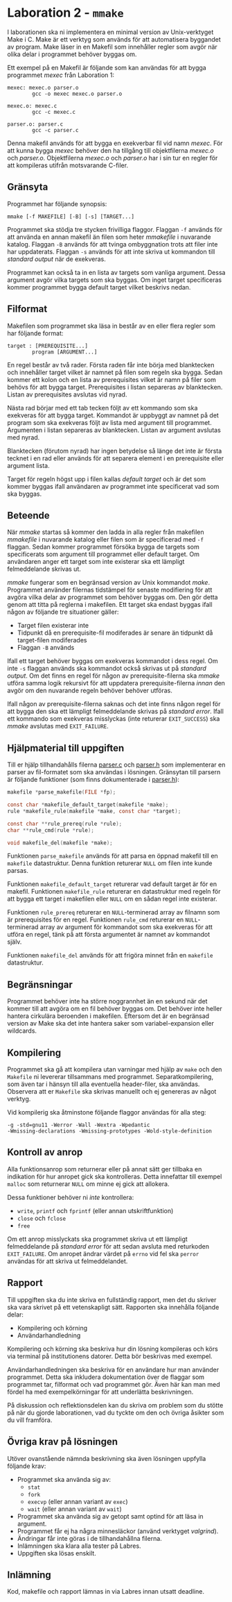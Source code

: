 # Laboration 2 - `mmake`

I laborationen ska ni implementera en minimal version av Unix-verktyget Make
i C.  Make är ett verktyg som används för att automatisera byggandet av
program.  Make läser in en Makefil som innehåller regler som avgör när olika
delar i programmet behöver byggas om.

Ett exempel på en Makefil är följande som kan användas för att bygga programmet
*mexec* från Laboration 1:

```make
mexec: mexec.o parser.o
        gcc -o mexec mexec.o parser.o

mexec.o: mexec.c
        gcc -c mexec.c

parser.o: parser.c
        gcc -c parser.c
```

Denna makefil används för att bygga en exekverbar fil vid namn *mexec*.  För
att kunna bygga *mexec* behöver den ha tillgång till objektfilerna *mexec.o*
och *parser.o*.  Objektfilerna *mexec.o* och *parser.o* har i sin tur en regler
för att kompileras utifrån motsvarande C-filer.

## Gränsyta

Programmet har följande synopsis:

```
mmake [-f MAKEFILE] [-B] [-s] [TARGET...]
```

Programmet ska stödja tre stycken frivilliga flaggor.  Flaggan `-f` används
för att använda en annan makefil än filen som heter *mmakefile* i nuvarande
katalog.  Flaggan `-B` används för att tvinga ombyggnation trots att filer
inte har uppdaterats.  Flaggan `-s` används för att inte skriva ut kommandon
till *standard output* när de exekveras.

Programmet kan också ta in en lista av targets som vanliga argument.  Dessa
argument avgör vilka targets som ska byggas.  Om inget target specificeras
kommer programmet bygga default target vilket beskrivs nedan.

## Filformat

Makefilen som programmet ska läsa in består av en eller flera regler som har
följande format:

```
target : [PREREQUISITE...]
        program [ARGUMENT...]
```

En regel består av två rader.  Första raden får inte börja med blanktecken och
innehåller target vilket är namnet på filen som regeln ska bygga.  Sedan kommer
ett kolon och en lista av prerequisites vilket är namn på filer som behövs
för att bygga target.  Prerequisites i listan separeras av blanktecken.
Listan av prerequisites avslutas vid nyrad.

Nästa rad börjar med ett tab tecken följt av ett kommando som ska exekveras
för att bygga target.  Kommandot är uppbyggt av namnet på det program som ska
exekveras följt av lista med argument till programmet.  Argumenten i listan
separeras av blanktecken.  Listan av argument avslutas med nyrad.

Blanktecken (förutom nyrad) har ingen betydelse så länge det inte är första
tecknet i en rad eller används för att separera element i en prerequisite eller
argument lista.

Target för regeln högst upp i filen kallas *default target* och är det som
kommer byggas ifall användaren av programmet inte specificerat vad som ska
byggas.

## Beteende

När *mmake* startas så kommer den ladda in alla regler från makefilen
*mmakefile* i nuvarande katalog eller filen som är specificerad med `-f`
flaggan.  Sedan kommer programmet försöka bygga de targets som specificerats som
argument till programmet eller default target.  Om användaren anger ett target
som inte existerar ska ett lämpligt felmeddelande skrivas ut.

*mmake* fungerar som en begränsad version av Unix kommandot *make*.  Programmet
använder filernas tidstämpel för senaste modifiering för att avgöra vilka delar av
programmet som behöver byggas om.  Den gör detta genom att titta på reglerna i
makefilen.  Ett target ska endast byggas ifall någon av följande tre situationer
gäller:

- Target filen existerar inte
- Tidpunkt då en prerequisite-fil modiferades är senare än tidpunkt då target-filen modiferades
- Flaggan `-B` används

Ifall ett target behöver byggas om exekveras kommandot i dess regel.  Om inte
`-s` flaggan används ska kommandot också skrivas ut på *standard output*.  Om
det finns en regel för någon av prerequisite-filerna ska  *mmake* utföra samma
logik rekursivt för att uppdatera prerequisite-filerna *innan* den avgör om den
nuvarande regeln behöver behöver utföras.

Ifall någon av prerequisite-filerna saknas och det inte finns någon regel för
att bygga den ska ett lämpligt felmeddelande skrivas på *standard error*.
Ifall ett kommando som exekveras misslyckas (inte returerar `EXIT_SUCCESS`) ska
*mmake* avslutas med `EXIT_FAILURE`.

## Hjälpmaterial till uppgiften

Till er hjälp tillhandahålls filerna [parser.c](./parser.c) och
[parser.h](./parser.h) som implementerar en parser av fil-formatet som ska
användas i lösningen.  Gränsytan till parsern är följande funktioner (som finns
dokumenterade i [parser.h](./parser.h)):

```c
makefile *parse_makefile(FILE *fp);

const char *makefile_default_target(makefile *make);
rule *makefile_rule(makefile *make, const char *target);

const char **rule_prereq(rule *rule);
char **rule_cmd(rule *rule);

void makefile_del(makefile *make);
```

Funktionen `parse_makefile` används för att parsa en öppnad makefil till en
`makefile` datastruktur.  Denna funktion returerar `NULL` om filen inte kunde
parsas.

Funktionen `makefile_default_target` returerar vad default target är för en
makefil.  Funktionen `makefile_rule` returerar en datastruktur med regeln för
att bygga ett target i makefilen eller `NULL` om en sådan regel inte existerar.

Funktionen `rule_prereq` returerar en `NULL`-terminerad array av filnamn som
är prerequisites för en regel.  Funktionen `rule_cmd` returerar en `NULL`-terminerad
array av argument för kommandot som ska exekveras för att utföra en regel, tänk
på att första argumentet är namnet av kommandot själv.

Funktionen `makefile_del` används för att frigöra minnet från en `makefile`
datastruktur.

## Begränsningar

Programmet behöver inte ha större noggrannhet än en sekund när det kommer till att
avgöra om en fil behöver byggas om.  Det behöver inte heller hantera cirkulära
beroenden i makefilen.  Eftersom det är en begränsad version av Make ska det
inte hantera saker som variabel-expansion eller wildcards.

## Kompilering

Programmet ska gå att kompilera utan varningar med hjälp av `make` och den
`Makefile` ni levererar tillsammans med programmet. Separatkompilering, som
även tar i hänsyn till alla eventuella header-filer, ska användas. Observera
att er `Makefile` ska skrivas manuellt och ej genereras av något verktyg.

Vid kompilerig ska åtminstone följande flaggor användas för alla steg:

```
-g -std=gnu11 -Werror -Wall -Wextra -Wpedantic
-Wmissing-declarations -Wmissing-prototypes -Wold-style-definition
```

## Kontroll av anrop

Alla funktionsanrop som returnerar eller på annat sätt ger tillbaka en
indikation för hur anropet gick ska kontrolleras. Detta innefattar till exempel
`malloc` som returnerar `NULL` om minne ej gick att allokera.

Dessa funktioner behöver ni *inte* kontrollera:

- `write`, `printf` och `fprintf` (eller annan utskriftfunktion)
- `close` och `fclose`
- `free`

Om ett anrop misslyckats ska programmet skriva ut ett lämpligt felmeddelande på
*standard error* för att sedan avsluta med returkoden `EXIT_FAILURE`. Om anropet
ändrar värdet på `errno` vid fel ska `perror` användas för att skriva ut
felmeddelandet.

## Rapport

Till uppgiften ska du inte skriva en fullständig rapport, men det du skriver
ska vara skrivet på ett vetenskapligt sätt.  Rapporten ska innehålla följande
delar:

- Kompilering och körning
- Användarhandledning

Kompilering och körning ska beskriva hur din lösning kompileras och körs via
terminal på institutionens datorer.  Detta bör beskrivas med exempel.

Användarhandledningen ska beskriva för en användare hur man använder
programmet.  Detta ska inkludera dokumentation över de flaggar som programmet
tar, filformat och vad programmet gör.  Även här kan man med fördel ha med
exempelkörningar för att underlätta beskrivningen.

På diskussion och reflektionsdelen kan du skriva om problem som du stötte på
när du gjorde laborationen, vad du tyckte om den och övriga åsikter som du vill
framföra.

## Övriga krav på lösningen

Utöver ovanstående nämnda beskrivning ska även lösningen uppfylla följande krav:

- Programmet ska använda sig av:
  - `stat`
  - `fork`
  - `execvp` (eller annan variant av `exec`)
  - `wait` (eller annan variant av `wait`)
- Programmet ska använda sig av getopt samt optind för att läsa in argument.
- Programmet får ej ha några minnesläckor (använd verktyget *valgrind*).
- Ändringar får inte göras i de tillhandahållna filerna.
- Inlämningen ska klara alla tester på Labres.
- Uppgiften ska lösas enskilt.

## Inlämning

Kod, makefile och rapport lämnas in via Labres innan utsatt deadline.
